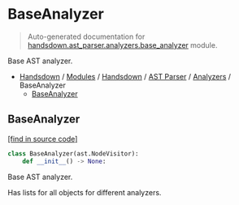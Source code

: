 # BaseAnalyzer

> Auto-generated documentation for [handsdown.ast_parser.analyzers.base_analyzer](https://github.com/vemel/handsdown/blob/main/handsdown/ast_parser/analyzers/base_analyzer.py) module.

Base AST analyzer.

- [Handsdown](../../../README.md#-handsdown---python-documentation-generator) / [Modules](../../../MODULES.md#modules) / [Handsdown](../../index.md#handsdown) / [AST Parser](../index.md#ast-parser) / [Analyzers](index.md#analyzers) / BaseAnalyzer
    - [BaseAnalyzer](#baseanalyzer)

## BaseAnalyzer

[[find in source code]](https://github.com/vemel/handsdown/blob/main/handsdown/ast_parser/analyzers/base_analyzer.py#L9)

```python
class BaseAnalyzer(ast.NodeVisitor):
    def __init__() -> None:
```

Base AST analyzer.

Has lists for all objects for different analyzers.
